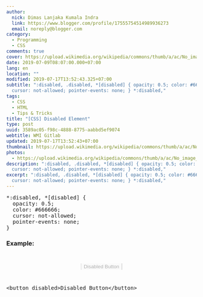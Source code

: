 ```yaml
---
author:
  nick: Dimas Lanjaka Kumala Indra
  link: https://www.blogger.com/profile/17555754514989936273
  email: noreply@blogger.com
category:
  - Programming
  - CSS
comments: true
cover: https://upload.wikimedia.org/wikipedia/commons/thumb/a/ac/No_image_available.svg/2048px-No_image_available.svg.png
date: 2019-07-09T08:07:00.000+07:00
lang: en
location: ""
modified: 2019-07-17T13:52:43.325+07:00
subtitle: ":disabled, .disabled, *[disabled] { opacity: 0.5; color: #666666;
  cursor: not-allowed; pointer-events: none; } *:disabled,"
tags:
  - CSS
  - HTML
  - Tips & Tricks
title: "[CSS] Disabled Element"
type: post
uuid: 3589ac05-f98c-4888-8775-aabbd5ef9074
webtitle: WMI Gitlab
updated: 2019-07-17T13:52:43+07:00
thumbnail: https://upload.wikimedia.org/wikipedia/commons/thumb/a/ac/No_image_available.svg/2048px-No_image_available.svg.png
photos:
  - https://upload.wikimedia.org/wikipedia/commons/thumb/a/ac/No_image_available.svg/2048px-No_image_available.svg.png
description: ":disabled, .disabled, *[disabled] { opacity: 0.5; color: #666666;
  cursor: not-allowed; pointer-events: none; } *:disabled,"
excerpt: ":disabled, .disabled, *[disabled] { opacity: 0.5; color: #666666;
  cursor: not-allowed; pointer-events: none; } *:disabled,"
---
```


<div dir="ltr" style="text-align: left;" trbidi="on"><style>*:disabled, .disabled, *[disabled] {   opacity: 0.5;   color: #666666;   cursor: not-allowed;   pointer-events: none; } </style> <pre>*:disabled, *[disabled] {<br>  opacity: 0.5;<br>  color: #666666;<br>  cursor: not-allowed;<br>  pointer-events: none;<br>}<br></pre><h3>Example:</h3><center><button disabled="" style="margin:2em;border-top:1px;border-bottom:1px">Disabled Button</button></center><pre>&lt;button disabled&gt;Disabled Button&lt;/button&gt;</pre></div>